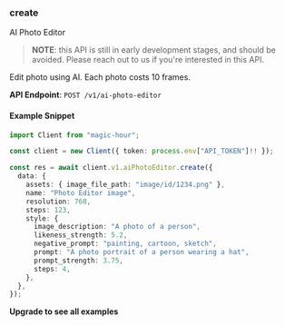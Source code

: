 
### create <a name="create"></a>
AI Photo Editor

> **NOTE**: this API is still in early development stages, and should be avoided. Please reach out to us if you're interested in this API. 

Edit photo using AI. Each photo costs 10 frames.

**API Endpoint**: `POST /v1/ai-photo-editor`

#### Example Snippet

```typescript
import Client from "magic-hour";

const client = new Client({ token: process.env["API_TOKEN"]!! });

const res = await client.v1.aiPhotoEditor.create({
  data: {
    assets: { image_file_path: "image/id/1234.png" },
    name: "Photo Editor image",
    resolution: 768,
    steps: 123,
    style: {
      image_description: "A photo of a person",
      likeness_strength: 5.2,
      negative_prompt: "painting, cartoon, sketch",
      prompt: "A photo portrait of a person wearing a hat",
      prompt_strength: 3.75,
      steps: 4,
    },
  },
});
```

**Upgrade to see all examples**
